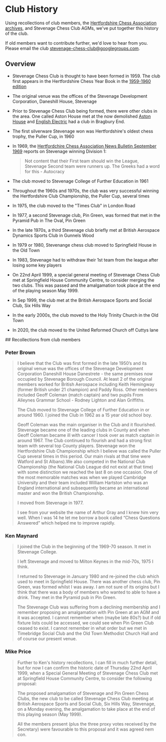 # Club History

Using recollections of club members, the [Hertfordshire Chess Association archives](https://hertschess.com/archives/), and Stevenage Chess Club AGMs, we've put together this history of the club.

If old members want to contribute further, we'd love to hear from you. Please email the club <stevenage-chess-club@googlegroups.com>.

## Overview

- Stevenage Chess Club is thought to have been formed in 1959. The club first appears in the Hertfordshire Chess Year Book in the [1959-1960 edition](https://e2-e4.co.uk/Herts-Mag/1959-60.pdf)
- The original venue was the offices of the Stevenage Development Corporation, Daneshill House, Stevenage
- Prior to Stevenage Chess Club being formed, there were other clubs in the area. One called Aston House met at the now demolished [Aston House](https://en.wikipedia.org/wiki/Aston_House) and [English Electric](https://en.wikipedia.org/wiki/English_Electric) had a club in Bragbury End.
- The first silverware Stevenage won was Hertfordshire's oldest chess trophy, the Puller Cup, in 1960
- In 1969, the [Hertfordchire Chess Association News Bulletin September 1969](https://e2-e4.co.uk/Herts-Mag/1969-September-No7.pdf) reports on Stevenage winning Division 1:
  > Not content that their First team should win the League, Stevenage Second team were runners up. The Greeks had a word for this - Autocracy
- The club moved to Stevenage College of Further Education in 1961
- Throughout the 1960s and 1970s, the club was very successful winning the Hertfordshire Club Championship, the Puller Cup, several times
- In 1975, the club moved to the "Times Club" in London Road
- In 1977, a second Stevenage club, Pin Green, was formed that met in the Pyramid Pub in The Oval, Pin Green
- In the late 1970s, a third Stevenage club briefly met at British Aerospace Dynamics Sports Club in Gunnels Wood
- In 1979 or 1980, Stevenange chess club moved to Springfield House in the Old Town
- In 1983, Stevenage had to withdraw their 1st team from the league after losing some key players

- On 22nd April 1999, a special general meeting of Stevenage Chess Club met at Springfield House Community Centre, to consider merging the two clubs. This was passed and the amalgamation took place at the end of the playing season May 1999.
- In Sep 1999, the club met at the British Aerospace Sports and Social Club, Six Hills Way
- In the early 2000s, the club moved to the Holy Trinity Church in the Old Town
- In 2020, the club moved to the United Reformed Church off Cuttys lane

## Recollections from club members

### Peter Brown

> I believe that the Club was first formed in the late 1950’s and its original venue was the offices of the Stevenage Development Corporation Daneshill House Danestrete - the same premises now occupied by Stevenage Borough Council. At least 2 of the original members worked for British Aerospace including Keith Hemingway (former British under 21 champion) and Paddy Ross. Other members included Geoff Coleman (match captain) and two pupils From Alleynes Grammar School - Rodney Lighton and Alan Griffiths.
>
> The Club moved to Stevenage College of Further Education in or around 1960. I joined the Club in 1962 as a 15 year old school boy.
>
> Geoff Coleman was the main organiser in the Club and it flourished. Stevenage became one of the leading clubs in County and when Geoff Coleman became ill with cancer I took over as match captain in around 1967. The Club continued to flourish and had a strong first team with several top County players. Stevenage won the Hertfordshire Club Championship which I believe was called the Puller Cup several times in this period. Our main rivals at that time were Watford and St Albans).We also competed in the National Club Championship (the National Club League did not exist at that time) with some distinction we reached the last 8 on one occasion. One of the most memorable matches was when we played Cambridge University and their team included William Hartston who was an England international and subsequently became an international master and won the British Championship.
>
> I moved from Stevenage in 1977.
>
> I see from your website the name of Arthur Gray and I knew him very well. When I was 14 he let me borrow a book called “Chess Questions Answered” which helped me to improve rapidly.

### Ken Maynard

> I joined the Club in the beginning of the 1969-70 season. It met in Stevenage College.
>
> I left Stevenage and moved to Milton Keynes in the mid-70s, 1975 I think.
>
> I returned to Stevenage in January 1980 and re-joined the club which used to meet in Springfield House. There was another chess club, Pin Green, was formed whilst I was away. I am not sure of its origins but I think that there was a body of members who wanted to able to have a drink. They met in the Pyramid pub in Pin Green.
>
> The Stevenage Club was suffering from a declining membership and I remember proposing an amalgamation with Pin Green at an AGM and it was accepted. I cannot remember when (maybe late 80s?) but if old fixture lists could be accessed, we could see when Pin Green Club ceased to exist. I
cannot remember in what order but we met in Timebridge Social Club and the Old Town Methodist Church Hall and of course our present venue.

### Mike Price

> Further to Ken's history recollections, I can fill in much further detail, but for now I can confirm the historic date of Thursday 22nd April 1999, when a Special General Meeting of Stevenage Chess Club met at Springfield House Community Centre, to consider the following proposal:
>
> The proposed amalgamation of Stevenage and Pin Green Chess Clubs, the new club to be called Stevenage Chess Club meeting at British Aerospace Sports and Social Club, Six Hills Way, Stevenage, on a Monday evening, the amalgamation to take place at the end of this playing season (May 1999).
>
> All the members present (plus the three proxy votes received by the Secretary) were favourable to this proposal and it was agreed nem con.
